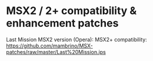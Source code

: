 # MSX2 / 2+ compatibility & enhancement patches

Last Mission MSX2 version (Opera): MSX2+ compatibility: https://github.com/mambrino/MSX-patches/raw/master/Last%20Mission.ips
